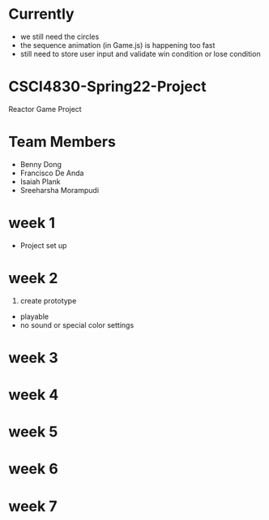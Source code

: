 # Currently
* we still need the circles
* the sequence animation (in Game.js) is happening too fast
* still need to store user input and validate win condition or lose condition

# CSCI4830-Spring22-Project
Reactor Game Project
# Team Members
* Benny Dong 
* Francisco De Anda 
* Isaiah Plank 
* Sreeharsha Morampudi 
# week 1
* Project set up
# week 2
1. create prototype
* playable
* no sound or special color settings
# week 3
# week 4
# week 5
# week 6
# week 7
